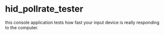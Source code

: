 # hid_pollrate_tester
this console application tests how fast your input device is really responding to the computer.
